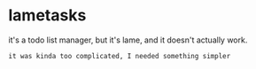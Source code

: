 # lametasks

it's a todo list manager, but it's lame, and it doesn't actually work.

`it was kinda too complicated, I needed something simpler`

